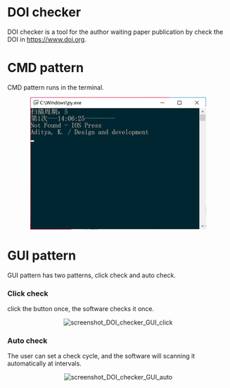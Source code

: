 # DOI checker
DOI checker is a tool for the author waiting paper publication by check the DOI in <https://www.doi.org>.

# CMD pattern
CMD pattern runs in the terminal.
<div align=center><img src="https://github.com/S-Kee/DOI-Checker/blob/master/cmd/screenshot_DOI_checker_cmd.png" width="400" height="300" alt="screenshot_DOI_checker_cmd"></div>

# GUI pattern
GUI pattern has two patterns, click check and auto check.
### Click check
click the button once, the software checks it once.

<div align=center><img src="https://github.com/S-Kee/DOI-Checker/blob/master/GUI/screenshot_DOI_checker_GUI_click.png" width="452" height="230" alt="screenshot_DOI_checker_GUI_click"></div>

### Auto check
The user can set a check cycle, and the software will scanning it automatically at intervals.

<div align=center><img src="https://github.com/S-Kee/DOI-Checker/blob/master/GUI/screenshot_DOI_checker_GUI_auto.png" width="452" height="230" alt="screenshot_DOI_checker_GUI_auto"></div>
